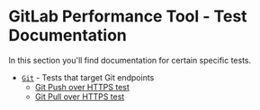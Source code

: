 # GitLab Performance Tool - Test Documentation

In this section you'll find documentation for certain specific tests.

* [`Git`](../../k6/tests/git) - Tests that target Git endpoints 
  * [Git Push over HTTPS test](git_push.md)
  * [Git Pull over HTTPS test](git_pull.md)
